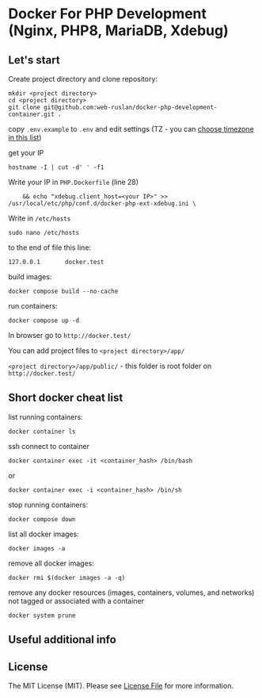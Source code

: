 # Docker For PHP Development (Nginx, PHP8, MariaDB, Xdebug)

## Let's start

Create project directory and clone repository:
```
mkdir <project directory>
cd <project directory>
git clone git@github.com:web-ruslan/docker-php-development-container.git .
```
copy `.env.example` to `.env` and edit settings (TZ - you can [choose timezone in this list](https://manpages.ubuntu.com/manpages/xenial/man3/DateTime::TimeZone::Catalog.3pm.html))



get your IP
```
hostname -I | cut -d' ' -f1
```
Write your IP in `PHP.Dockerfile` (line 28)
```
    && echo "xdebug.client_host=<your IP>" >> /usr/local/etc/php/conf.d/docker-php-ext-xdebug.ini \
```
Write in `/etc/hosts`

```
sudo nano /etc/hosts
```
to the end of file this line:
```
127.0.0.1       docker.test
```
build images:
```
docker compose build --no-cache
```
run containers:
```
docker compose up -d
```
In browser go to `http://docker.test/`

You can add project files to `<project directory>/app/`

`<project directory>/app/public/` - this folder is root folder on `http://docker.test/`

## Short docker cheat list

list running containers:

`docker container ls`

ssh connect to container

`docker container exec -it <container_hash> /bin/bash`

or

`docker container exec -i <container_hash> /bin/sh`

stop running containers:

`docker compose down`

list all docker images:

`docker images -a`

remove all docker images:

`docker rmi $(docker images -a -q)`

remove any docker resources (images, containers, volumes, and networks) not tagged or associated with a container

`docker system prune`

## Useful additional info



## License

The MIT License (MIT). Please see [License File](LICENSE.md) for more information.